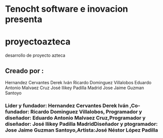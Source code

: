 # Tenocht software e inovacion presenta 
# proyectoazteca 

desarrollo de proyecto azteca

## Creado por :
Hernandez Cervantes Derek Iván
Ricardo Dominguez Villalobos 
Eduardo Antonio Malvaez Cruz
José Ilikey Padilla Madrid
Jose Jaime Guzman Santoyo
### Lider y fundador: Hernandez Cervantes Derek Iván ,Co-fundador: Ricardo Dominguez Villalobos, Programador y diseñador: Eduardo Antonio Malvaez Cruz,Programador y diseñador: José Ilikey Padilla MadridDiseñador y ptogramador: Jose Jaime Guzman Santoyo,Artista:José Néstor López Padilla



